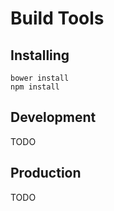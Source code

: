 # Build Tools

## Installing

    bower install
    npm install

## Development

TODO

## Production

TODO
